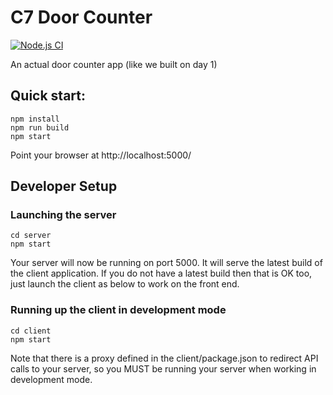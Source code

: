 # C7 Door Counter

[![Node.js CI](https://github.com/we-live-inside-a-dream/c7-doorcounter2/actions/workflows/node.js.yml/badge.svg)](https://github.com/we-live-inside-a-dream/c7-doorcounter2/actions/workflows/node.js.yml)

An actual door counter app (like we built on day 1)

## Quick start:

    npm install
    npm run build
    npm start

Point your browser at http://localhost:5000/


## Developer Setup

### Launching the server

    cd server
    npm start

Your server will now be running on port 5000.  It will serve the latest build of the client application.  If you do not have a latest build then that is OK too, just launch the client as below to work on the front end.

### Running up the client in development mode

    cd client
    npm start

Note that there is a proxy defined in the client/package.json to redirect API calls to your server, so you MUST be running your server when working in development mode.
